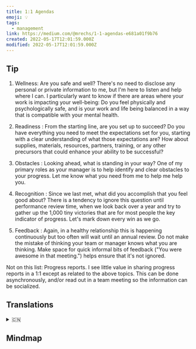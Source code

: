 ```yaml
---
title: 1:1 Agendas
emoji: 💡
tags:
  - management
link: https://medium.com/@mrechs/1-1-agendas-e681a01f9b76
created: 2022-05-17T12:01:59.000Z
modified: 2022-05-17T12:01:59.000Z
---
```


## Tip

1. Wellness: Are you safe and well? There's no need to disclose any personal or private information to me, but I'm here to listen and help where I can. I particularly want to know if there are areas where your work is impacting your well-being: Do you feel physically and psychologically safe, and is your work and life being balanced in a way that is compatible with your mental health.

2. Readiness : From the starting line, are you set up to succeed? Do you have everything you need to meet the expectations set for you, starting with a clear understanding of what those expectations are? How about supplies, materials, resources, partners, training, or any other precursors that could enhance your ability to be successful?

3. Obstacles : Looking ahead, what is standing in your way? One of my primary roles as your manager is to help identify and clear obstacles to your progress. Let me know what you need from me to help me help you.

4. Recognition : Since we last met, what did you accomplish that you feel good about? There is a tendency to ignore this question until performance review time, when we look back over a year and try to gather up the 1,000 tiny victories that are for most people the key indicator of progress. Let's mark down every win as we go.

5. Feedback : Again, in a healthy relationship this is happening continuously but too often will wait until an annual review. Do not make the mistake of thinking your team or manager knows what you are thinking. Make space for quick informal bits of feedback ("You were awesome in that meeting.") helps ensure that it's not ignored.

Not on this list: Progress reports. I see little value in sharing progress reports in a 1:1 except as related to the above topics. This can be done asynchronously, and/or read out in a team meeting so the information can be socialized.

## Translations

<details>
   <summary>🇨🇳</summary>

</details>

## Mindmap

![]()
